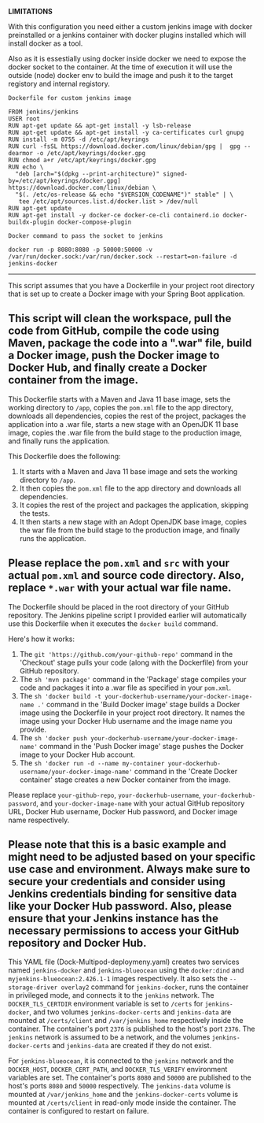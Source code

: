 **LIMITATIONS**

With this configuration you need either a custom jenkins image with docker preinstalled or a jenkins container with docker plugins installed which will install docker as a tool.

Also as it is essestially using docker inside docker we need to expose the docker socket to the container. At the time of execution it will use the outside (node) docker env to build the image and push it to the target registory and internal registory.

`Dockerfile for custom jenkins image`
```docker
FROM jenkins/jenkins
USER root
RUN apt-get update && apt-get install -y lsb-release
RUN apt-get update && apt-get install -y ca-certificates curl gnupg
RUN install -m 0755 -d /etc/apt/keyrings
RUN curl -fsSL https://download.docker.com/linux/debian/gpg |  gpg --dearmor -o /etc/apt/keyrings/docker.gpg
RUN chmod a+r /etc/apt/keyrings/docker.gpg
RUN echo \
  "deb [arch="$(dpkg --print-architecture)" signed-by=/etc/apt/keyrings/docker.gpg] https://download.docker.com/linux/debian \
  "$(. /etc/os-release && echo "$VERSION_CODENAME")" stable" | \
   tee /etc/apt/sources.list.d/docker.list > /dev/null
RUN apt-get update
RUN apt-get install -y docker-ce docker-ce-cli containerd.io docker-buildx-plugin docker-compose-plugin
```

`Docker command to pass the socket to jenkins`
```
docker run -p 8080:8080 -p 50000:50000 -v /var/run/docker.sock:/var/run/docker.sock --restart=on-failure -d jenkins-docker
```


------------------
This script assumes that you have a Dockerfile in your project root directory that is set up to create a Docker image with your Spring Boot application.

This script will clean the workspace, pull the code from GitHub, compile the code using Maven, package the code into a ".war" file, build a Docker image, push the Docker image to Docker Hub, and finally create a Docker container from the image.
------------------

This Dockerfile starts with a Maven and Java 11 base image, sets the working directory to `/app`, copies the `pom.xml` file to the app directory, downloads all dependencies, copies the rest of the project, packages the application into a .war file, starts a new stage with an OpenJDK 11 base image, copies the .war file from the build stage to the production image, and finally runs the application.

This Dockerfile does the following:
1. It starts with a Maven and Java 11 base image and sets the working directory to `/app`.
2. It then copies the `pom.xml` file to the app directory and downloads all dependencies.
3. It copies the rest of the project and packages the application, skipping the tests.
4. It then starts a new stage with an Adopt OpenJDK base image, copies the war file from the build stage to the production image, and finally runs the application.

Please replace the `pom.xml` and `src` with your actual `pom.xml` and source code directory. Also, replace `*.war` with your actual war file name.
--------------------------------

The Dockerfile should be placed in the root directory of your GitHub repository. The Jenkins pipeline script I provided earlier will automatically use this Dockerfile when it executes the `docker build` command.

Here's how it works:
1. The `git 'https://github.com/your-github-repo'` command in the 'Checkout' stage pulls your code (along with the Dockerfile) from your GitHub repository.
2. The `sh 'mvn package'` command in the 'Package' stage compiles your code and packages it into a .war file as specified in your `pom.xml`.
3. The `sh 'docker build -t your-dockerhub-username/your-docker-image-name .'` command in the 'Build Docker image' stage builds a Docker image using the Dockerfile in your project root directory. It names the image using your Docker Hub username and the image name you provide.
4. The `sh 'docker push your-dockerhub-username/your-docker-image-name'` command in the 'Push Docker image' stage pushes the Docker image to your Docker Hub account.
5. The `sh 'docker run -d --name my-container your-dockerhub-username/your-docker-image-name'` command in the 'Create Docker container' stage creates a new Docker container from the image.

Please replace `your-github-repo`, `your-dockerhub-username`, `your-dockerhub-password`, and `your-docker-image-name` with your actual GitHub repository URL, Docker Hub username, Docker Hub password, and Docker image name respectively.

Please note that this is a basic example and might need to be adjusted based on your specific use case and environment. Always make sure to secure your credentials and consider using Jenkins credentials binding for sensitive data like your Docker Hub password. Also, please ensure that your Jenkins instance has the necessary permissions to access your GitHub repository and Docker Hub.
-------------------------

This YAML file (Dock-Multipod-deploymeny.yaml) creates two services named `jenkins-docker` and `jenkins-blueocean` using the `docker:dind` and `myjenkins-blueocean:2.426.1-1` images respectively. It also sets the `--storage-driver overlay2` command for `jenkins-docker`, runs the container in privileged mode, and connects it to the `jenkins` network. The `DOCKER_TLS_CERTDIR` environment variable is set to `/certs` for `jenkins-docker`, and two volumes `jenkins-docker-certs` and `jenkins-data` are mounted at `/certs/client` and `/var/jenkins_home` respectively inside the container. The container's port `2376` is published to the host's port `2376`. The `jenkins` network is assumed to be a network, and the volumes `jenkins-docker-certs` and `jenkins-data` are created if they do not exist.

For `jenkins-blueocean`, it is connected to the `jenkins` network and the `DOCKER_HOST`, `DOCKER_CERT_PATH`, and `DOCKER_TLS_VERIFY` environment variables are set. The container's ports `8080` and `50000` are published to the host's ports `8080` and `50000` respectively. The `jenkins-data` volume is mounted at `/var/jenkins_home` and the `jenkins-docker-certs` volume is mounted at `/certs/client` in read-only mode inside the container. The container is configured to restart on failure.